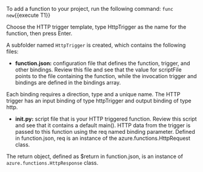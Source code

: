 
To add a function to your project, run the following command:
`func new`{{execute T1}}

Choose the HTTP trigger template, type HttpTrigger as the name for the function, then press Enter.

A subfolder named `HttpTrigger` is created, which contains the following files:

- **function.json:** configuration file that defines the function, trigger, and other bindings. Review this file and see that the value for scriptFile points to the file containing the function, while the invocation trigger and bindings are defined in the bindings array.

Each binding requires a direction, type and a unique name. The HTTP trigger has an input binding of type httpTrigger and output binding of type http.

- **__init__.py:** script file that is your HTTP triggered function. Review this script and see that it contains a default main(). HTTP data from the trigger is passed to this function using the req named binding parameter. Defined in function.json, req is an instance of the azure.functions.HttpRequest class.

The return object, defined as $return in function.json, is an instance of `azure.functions.HttpResponse` class.
